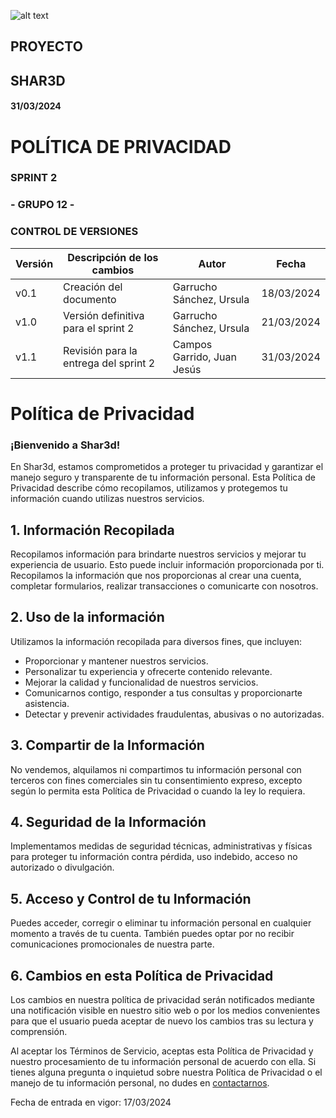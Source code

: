 ![alt text](/img/logo.png)

## **PROYECTO**

## **SHAR3D**

#### 31/03/2024

# **POLÍTICA DE PRIVACIDAD**

### **SPRINT 2**

### **- GRUPO 12 -**

### **CONTROL DE VERSIONES**

| **Versión** | **Descripción de los cambios** | **Autor** | **Fecha** |
| --- | --- | --- | --- |
| v0.1 | Creación del documento | Garrucho Sánchez, Ursula | 18/03/2024 |
| v1.0 | Versión definitiva para el sprint 2 | Garrucho Sánchez, Ursula | 21/03/2024 |
| v1.1 | Revisión para la entrega del sprint 2 | Campos Garrido, Juan Jesús | 31/03/2024 |

# Política de Privacidad

### ¡Bienvenido a Shar3d!

En Shar3d, estamos comprometidos a proteger tu privacidad y garantizar el manejo seguro y transparente de tu información personal. Esta Política de Privacidad describe cómo recopilamos, utilizamos y protegemos tu información cuando utilizas nuestros servicios.

## 1. Información Recopilada

Recopilamos información para brindarte nuestros servicios y mejorar tu experiencia de usuario. Esto puede incluir información proporcionada por ti. Recopilamos la información que nos proporcionas al crear una cuenta, completar formularios, realizar transacciones o comunicarte con nosotros.

## 2. Uso de la información

Utilizamos la información recopilada para diversos fines, que incluyen:

- Proporcionar y mantener nuestros servicios.
- Personalizar tu experiencia y ofrecerte contenido relevante.
- Mejorar la calidad y funcionalidad de nuestros servicios.
- Comunicarnos contigo, responder a tus consultas y proporcionarte asistencia.
- Detectar y prevenir actividades fraudulentas, abusivas o no autorizadas.

## 3. Compartir de la Información

No vendemos, alquilamos ni compartimos tu información personal con terceros con fines comerciales sin tu consentimiento expreso, excepto según lo permita esta Política de Privacidad o cuando la ley lo requiera.

## 4. Seguridad de la Información

Implementamos medidas de seguridad técnicas, administrativas y físicas para proteger tu información contra pérdida, uso indebido, acceso no autorizado o divulgación.

## 5. Acceso y Control de tu Información

Puedes acceder, corregir o eliminar tu información personal en cualquier momento a través de tu cuenta. También puedes optar por no recibir comunicaciones promocionales de nuestra parte.

## 6. Cambios en esta Política de Privacidad

Los cambios en nuestra política de privacidad serán notificados mediante una notificación visible en nuestro sitio web o por los medios convenientes para que el usuario pueda aceptar de nuevo los cambios tras su lectura y comprensión.

Al aceptar los Términos de Servicio, aceptas esta Política de Privacidad y nuestro procesamiento de tu información personal de acuerdo con ella. Si tienes alguna pregunta o inquietud sobre nuestra Política de Privacidad o el manejo de tu información personal, no dudes en [contactarnos](https://landing-page-shar3d.vercel.app/#contact).

Fecha de entrada en vigor: 17/03/2024